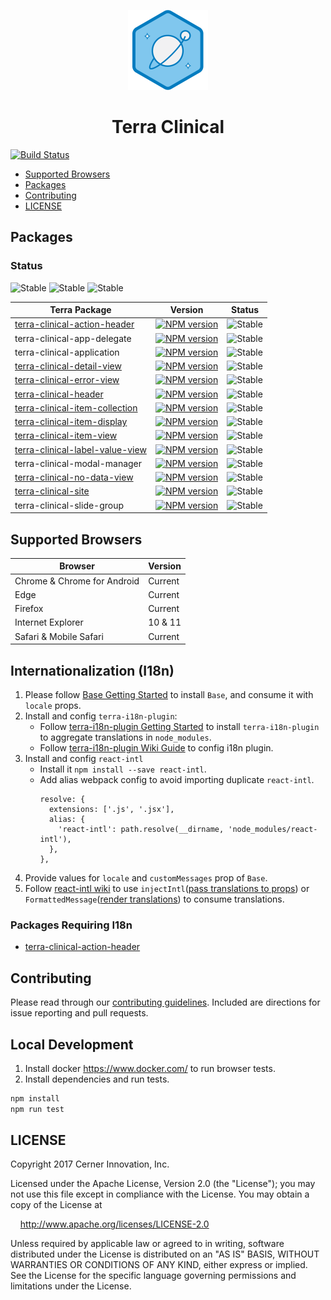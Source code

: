 <!-- Logo -->
<p align="center">
  <img height="128" width="128" src="https://github.com/cerner/terra-clinical/raw/master/terra.png">
</p>

<!-- Name -->
<h1 align="center">
  Terra Clinical
</h1>

[![Build Status](https://travis-ci.org/cerner/terra-clinical.svg?branch=master)](https://travis-ci.org/cerner/terra-clinical)

- [Supported Browsers](#supported-browsers)
- [Packages](#packages)
- [Contributing](#contributing)
- [LICENSE](#license)

## Packages

### Status
![Stable](https://img.shields.io/badge/status-Stable-brightgreen.svg)
![Stable](https://img.shields.io/badge/status-Beta-orange.svg)
![Stable](https://img.shields.io/badge/status-Deprecated-lightgrey.svg)


| Terra Package      | Version | Status |
|--------------------|---------|--------|
| [terra-clinical-action-header](https://github.com/cerner/terra-clinical/tree/master/packages/terra-clinical-action-header) | [![NPM version](http://img.shields.io/npm/v/terra-clinical-action-header.svg)](https://www.npmjs.org/package/terra-clinical-action-header) | ![Stable](https://img.shields.io/badge/status-Deprecated-lightgrey.svg)|
| terra-clinical-app-delegate |[![NPM version](http://img.shields.io/npm/v/terra-clinical-app-delegate.svg)](https://www.npmjs.org/package/terra-clinical-app-delegate) | ![Stable](https://img.shields.io/badge/status-Deprecated-lightgrey.svg)|
| terra-clinical-application |[![NPM version](http://img.shields.io/npm/v/terra-clinical-application.svg)](https://www.npmjs.org/package/terra-clinical-application) | ![Stable](https://img.shields.io/badge/status-Deprecated-lightgrey.svg)|
| [terra-clinical-detail-view](https://github.com/cerner/terra-clinical/tree/master/packages/terra-clinical-detail-view) | [![NPM version](http://img.shields.io/npm/v/terra-clinical-detail-view.svg)](https://www.npmjs.org/package/terra-clinical-detail-view) | ![Stable](https://img.shields.io/badge/status-Stable-brightgreen.svg) |
| [terra-clinical-error-view](https://github.com/cerner/terra-clinical/tree/master/packages/terra-clinical-error-view) | [![NPM version](http://img.shields.io/npm/v/terra-clinical-error-view.svg)](https://www.npmjs.org/package/terra-clinical-error-view) | ![Stable](https://img.shields.io/badge/status-Deprecated-lightgrey.svg)|
| [terra-clinical-header](https://github.com/cerner/terra-clinical/tree/master/packages/terra-clinical-header) | [![NPM version](http://img.shields.io/npm/v/terra-clinical-header.svg)](https://www.npmjs.org/package/terra-clinical-header) | ![Stable](https://img.shields.io/badge/status-Stable-brightgreen.svg) |
| [terra-clinical-item-collection](https://github.com/cerner/terra-clinical/tree/master/packages/terra-clinical-item-collection) | [![NPM version](http://img.shields.io/npm/v/terra-clinical-item-collection.svg)](https://www.npmjs.org/package/terra-clinical-item-collection) | ![Stable](https://img.shields.io/badge/status-Stable-brightgreen.svg) |
| [terra-clinical-item-display](https://github.com/cerner/terra-clinical/tree/master/packages/terra-clinical-item-display)  | [![NPM version](http://img.shields.io/npm/v/terra-clinical-item-display.svg)](https://www.npmjs.org/package/terra-clinical-item-display) | ![Stable](https://img.shields.io/badge/status-Stable-brightgreen.svg) |
| [terra-clinical-item-view](https://github.com/cerner/terra-clinical/tree/master/packages/terra-clinical-item-view) | [![NPM version](http://img.shields.io/npm/v/terra-clinical-item-view.svg)](https://www.npmjs.org/package/terra-clinical-item-view) | ![Stable](https://img.shields.io/badge/status-Stable-brightgreen.svg) |
| [terra-clinical-label-value-view](https://github.com/cerner/terra-clinical/tree/master/packages/terra-clinical-label-value-view) | [![NPM version](http://img.shields.io/npm/v/terra-clinical-label-value-view.svg)](https://www.npmjs.org/package/terra-clinical-label-value-view) | ![Stable](https://img.shields.io/badge/status-Stable-brightgreen.svg) |
| terra-clinical-modal-manager |[![NPM version](http://img.shields.io/npm/v/terra-clinical-modal-manager.svg)](https://www.npmjs.org/package/terra-clinical-modal-manager) | ![Stable](https://img.shields.io/badge/status-Deprecated-lightgrey.svg)|
| [terra-clinical-no-data-view](https://github.com/cerner/terra-clinical/tree/master/packages/terra-clinical-no-data-view) | [![NPM version](http://img.shields.io/npm/v/terra-clinical-no-data-view.svg)](https://www.npmjs.org/package/terra-clinical-no-data-view) | ![Stable](https://img.shields.io/badge/status-Deprecated-lightgrey.svg)|
| [terra-clinical-site](https://github.com/cerner/terra-clinical/tree/master/packages/terra-clinical-site) |[![NPM version](http://img.shields.io/npm/v/terra-clinical-site.svg)](https://www.npmjs.org/package/terra-clinical-site) | ![Stable](https://img.shields.io/badge/status-Stable-brightgreen.svg)|
| terra-clinical-slide-group |[![NPM version](http://img.shields.io/npm/v/terra-clinical-slide-group.svg)](https://www.npmjs.org/package/terra-clinical-slide-group) | ![Stable](https://img.shields.io/badge/status-Deprecated-lightgrey.svg)|


## Supported Browsers

| Browser                     | Version |
|-----------------------------|---------|
| Chrome & Chrome for Android | Current |
| Edge                        | Current |
| Firefox                     | Current |
| Internet Explorer           | 10 & 11 |
| Safari & Mobile Safari      | Current |

## Internationalization (I18n)

1. Please follow [Base Getting Started](packages/terra-base/README.md#getting-started) to install `Base`, and consume it with `locale` props.
2. Install and config `terra-i18n-plugin`:
    - Follow [terra-i18n-plugin Getting Started](packages/terra-i18n-plugin#getting-started) to install `terra-i18n-plugin` to aggregate translations in `node_modules`.
    - Follow [terra-i18n-plugin Wiki Guide](https://github.com/cerner/terra-core/wiki/Terra-i18n-plugin-Guide) to config i18n plugin.
3. Install and config `react-intl`
    - Install it `npm install --save react-intl`.
    - Add alias webpack config to avoid importing duplicate `react-intl`.
        ```
        resolve: {
          extensions: ['.js', '.jsx'],
          alias: {
            'react-intl': path.resolve(__dirname, 'node_modules/react-intl'),
          },
        },
        ```
4. Provide values for `locale` and `customMessages` prop of `Base`.
5. Follow [react-intl wiki](https://github.com/yahoo/react-intl/wiki/API) to use `injectIntl`([pass translations to props](https://github.com/cerner/terra-core/wiki/terra-i18n-Guide#pass-translated-message-as-props)) or `FormattedMessage`([render translations](https://github.com/cerner/terra-core/wiki/terra-i18n-Guide#display-transalated-message-without-default-message-fallback)) to consume translations.

### Packages Requiring I18n

- [terra-clinical-action-header](https://github.com/cerner/terra-clinical/tree/master/packages/terra-clinical-action-header)

## Contributing

Please read through our [contributing guidelines](CONTRIBUTING.md). Included are directions for issue reporting and pull requests.

## Local Development

1. Install docker https://www.docker.com/ to run browser tests.
2. Install dependencies and run tests.
```sh
npm install
npm run test
```

## LICENSE

Copyright 2017 Cerner Innovation, Inc.

Licensed under the Apache License, Version 2.0 (the "License"); you may not use this file except in compliance with the License. You may obtain a copy of the License at

&nbsp;&nbsp;&nbsp;&nbsp;http://www.apache.org/licenses/LICENSE-2.0

Unless required by applicable law or agreed to in writing, software distributed under the License is distributed on an "AS IS" BASIS, WITHOUT WARRANTIES OR CONDITIONS OF ANY KIND, either express or implied. See the License for the specific language governing permissions and limitations under the License.
